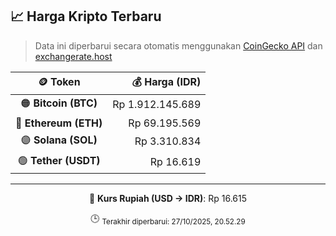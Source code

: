 

<!-- HARGA_KRIPTO -->
## 📈 Harga Kripto Terbaru

> Data ini diperbarui secara otomatis menggunakan [CoinGecko API](https://www.coingecko.com/) dan [exchangerate.host](https://exchangerate.host/)

<div align="center">

| 🪙 Token | 💰 Harga (IDR) |
|:------:|---------------:|
| 🟠 **Bitcoin (BTC)**   | Rp 1.912.145.689 |
| 🔵 **Ethereum (ETH)**  | Rp 69.195.569 |
| 🟣 **Solana (SOL)**    | Rp 3.310.834 |
| 🟢 **Tether (USDT)**   | Rp 16.619 |

---

💱 **Kurs Rupiah (USD → IDR)**: Rp 16.615

🕒 <sub>Terakhir diperbarui: 27/10/2025, 20.52.29</sub>

</div>
<!-- /HARGA_KRIPTO -->